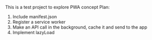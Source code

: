 This is a test project to explore PWA concept
Plan:

1. Include manifest.json
2. Register a service worker
3. Make an API call in the background, cache it and send to the app
4. Implement lazyLoad
